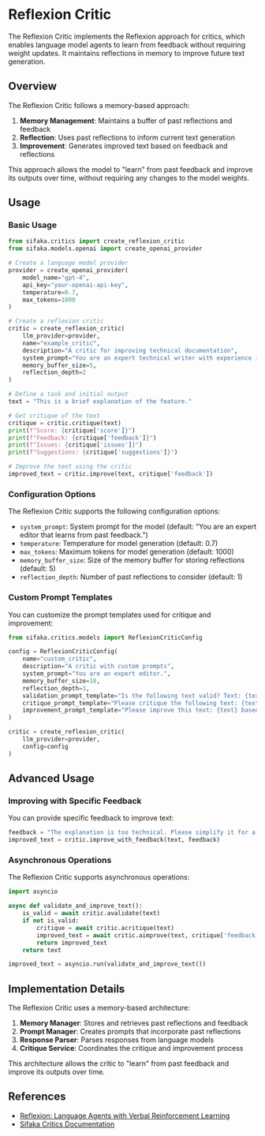 # Reflexion Critic

The Reflexion Critic implements the Reflexion approach for critics, which enables language model agents to learn from feedback without requiring weight updates. It maintains reflections in memory to improve future text generation.

## Overview

The Reflexion Critic follows a memory-based approach:

1. **Memory Management**: Maintains a buffer of past reflections and feedback
2. **Reflection**: Uses past reflections to inform current text generation
3. **Improvement**: Generates improved text based on feedback and reflections

This approach allows the model to "learn" from past feedback and improve its outputs over time, without requiring any changes to the model weights.

## Usage

### Basic Usage

```python
from sifaka.critics import create_reflexion_critic
from sifaka.models.openai import create_openai_provider

# Create a language model provider
provider = create_openai_provider(
    model_name="gpt-4",
    api_key="your-openai-api-key",
    temperature=0.7,
    max_tokens=1000
)

# Create a reflexion critic
critic = create_reflexion_critic(
    llm_provider=provider,
    name="example_critic",
    description="A critic for improving technical documentation",
    system_prompt="You are an expert technical writer with experience in creating clear, concise documentation.",
    memory_buffer_size=5,
    reflection_depth=2
)

# Define a task and initial output
text = "This is a brief explanation of the feature."

# Get critique of the text
critique = critic.critique(text)
print(f"Score: {critique['score']}")
print(f"Feedback: {critique['feedback']}")
print(f"Issues: {critique['issues']}")
print(f"Suggestions: {critique['suggestions']}")

# Improve the text using the critic
improved_text = critic.improve(text, critique['feedback'])
```

### Configuration Options

The Reflexion Critic supports the following configuration options:

- `system_prompt`: System prompt for the model (default: "You are an expert editor that learns from past feedback.")
- `temperature`: Temperature for model generation (default: 0.7)
- `max_tokens`: Maximum tokens for model generation (default: 1000)
- `memory_buffer_size`: Size of the memory buffer for storing reflections (default: 5)
- `reflection_depth`: Number of past reflections to consider (default: 1)

### Custom Prompt Templates

You can customize the prompt templates used for critique and improvement:

```python
from sifaka.critics.models import ReflexionCriticConfig

config = ReflexionCriticConfig(
    name="custom_critic",
    description="A critic with custom prompts",
    system_prompt="You are an expert editor.",
    memory_buffer_size=10,
    reflection_depth=3,
    validation_prompt_template="Is the following text valid? Text: {text}",
    critique_prompt_template="Please critique the following text: {text}",
    improvement_prompt_template="Please improve this text: {text} based on this feedback: {feedback}"
)

critic = create_reflexion_critic(
    llm_provider=provider,
    config=config
)
```

## Advanced Usage

### Improving with Specific Feedback

You can provide specific feedback to improve text:

```python
feedback = "The explanation is too technical. Please simplify it for a general audience."
improved_text = critic.improve_with_feedback(text, feedback)
```

### Asynchronous Operations

The Reflexion Critic supports asynchronous operations:

```python
import asyncio

async def validate_and_improve_text():
    is_valid = await critic.avalidate(text)
    if not is_valid:
        critique = await critic.acritique(text)
        improved_text = await critic.aimprove(text, critique['feedback'])
        return improved_text
    return text

improved_text = asyncio.run(validate_and_improve_text())
```

## Implementation Details

The Reflexion Critic uses a memory-based architecture:

1. **Memory Manager**: Stores and retrieves past reflections and feedback
2. **Prompt Manager**: Creates prompts that incorporate past reflections
3. **Response Parser**: Parses responses from language models
4. **Critique Service**: Coordinates the critique and improvement process

This architecture allows the critic to "learn" from past feedback and improve its outputs over time.

## References

- [Reflexion: Language Agents with Verbal Reinforcement Learning](https://arxiv.org/abs/2303.11366)
- [Sifaka Critics Documentation](../critics.md)
